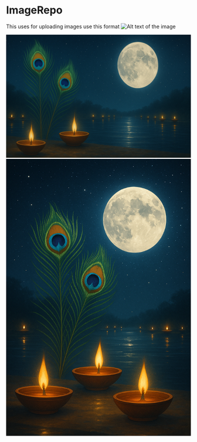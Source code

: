# ImageRepo
This uses for uploading images
use this format
![Alt text of the image](https://github.com/username/repository/blob/master/img/octocat.png)


![Karthik image horizontal](https://github.com/shyam1234/ImageRepo/blob/main/ChatGPT%20Image%20Oct%206,%202025,%2008_20_40%20AM.png?raw=true)
![Alt text of the image](https://github.com/shyam1234/ImageRepo/blob/main/ChatGPT%20Image%20Oct%206%2C%202025%2C%2008_17_39%20AM.png)
